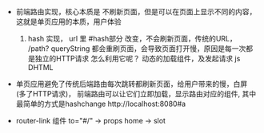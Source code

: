 - 前端路由实现，核心本质是 不刷新页面，但是可以在页面上显示不同的内容，这就是单页应用的本质，用户体验
  1. hash 实现，
    url 里 #hash部分 改变，不会刷新页面，传统的URL， /path? queryString  都会重刷页面，会导致页面打开慢，原因是每一次都是独立的HTTP请求
    怎么利用它呢？  动态的加载组件，及发起请求
    js  DHTML

- 单页应用避免了传统后端路由每次跳转都刷新页面，给用户带来的慢，白屏(多了HTTP请求)，
前端路由可以让它们立即加载，显示路由对应的组件, 其中最简单的方式是hashchange
http://localhost:8080#a

- router-link 组件
  to="#/" ->   props
  home    ->   slot